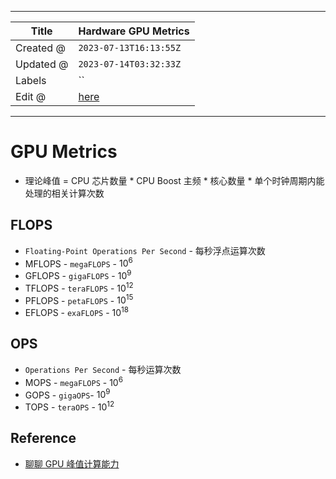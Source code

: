 -----

| Title     | Hardware GPU Metrics                                 |
| --------- | ---------------------------------------------------- |
| Created @ | `2023-07-13T16:13:55Z`                               |
| Updated @ | `2023-07-14T03:32:33Z`                               |
| Labels    | \`\`                                                 |
| Edit @    | [here](https://github.com/junxnone/xwiki/issues/280) |

-----

# GPU Metrics

  - 理论峰值 = CPU 芯片数量 \* CPU Boost 主频 \* 核心数量 \* 单个时钟周期内能处理的相关计算次数

## FLOPS

  - `Floating-Point Operations Per Second` - 每秒浮点运算次数
  - MFLOPS - `megaFLOPS` - $10^6$
  - GFLOPS - `gigaFLOPS` - $10^9$
  - TFLOPS - `teraFLOPS` - $10^{12}$
  - PFLOPS - `petaFLOPS` - $10^{15}$
  - EFLOPS - `exaFLOPS` - $10^{18}$

## OPS

  - `Operations Per Second` - 每秒运算次数
  - MOPS - `megaFLOPS` - $10^6$
  - GOPS - `gigaOPS`- $10^9$
  - TOPS - `teraOPS` - $10^{12}$

## Reference

  - [聊聊 GPU 峰值计算能力](https://zhuanlan.zhihu.com/p/231302709)
